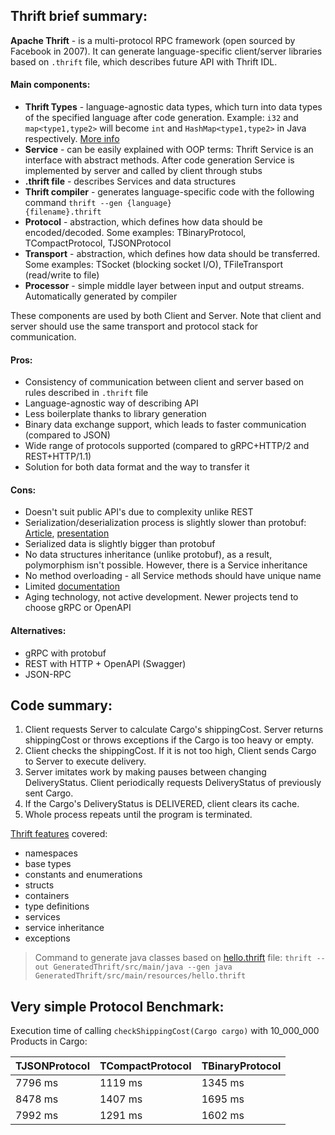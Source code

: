 ## Thrift brief summary:

**Apache Thrift** - is a multi-protocol RPC framework (open sourced by Facebook in 2007). It can generate language-specific client/server libraries based on <code>.thrift</code> file, which describes future API with Thrift IDL.

#### Main components:

- <b>Thrift Types</b> - language-agnostic data types, which turn into data types of the specified language after code generation. Example: <code>i32</code> and <code>map<type1,type2></code> will become <code>int</code> and <code>HashMap<type1,type2></code> in Java respectively. [More info](https://thrift.apache.org/docs/types)
- <b>Service</b> - can be easily explained with OOP terms: Thrift Service is an interface with abstract methods. After code generation Service is implemented by server and called by client through stubs
- <b>.thrift file</b> - describes Services and data structures
- <b>Thrift compiler</b> - generates language-specific code with the following command <code>thrift --gen {language} {filename}.thrift</code>
- <b>Protocol</b> - abstraction, which defines how data should be encoded/decoded. Some examples: TBinaryProtocol, TCompactProtocol, TJSONProtocol
- <b>Transport</b> - abstraction, which defines how data should be transferred. Some examples: TSocket (blocking socket I/O),  TFileTransport (read/write to file)
- <b>Processor</b> - simple middle layer between input and output streams. Automatically generated by compiler

These components are used by both Client and Server. Note that client and server should use the same transport and protocol stack for communication.

#### Pros:

- Consistency of communication between client and server based on rules described in <code>.thrift</code> file
- Language-agnostic way of describing API
- Less boilerplate thanks to library generation
- Binary data exchange support, which leads to faster communication (compared to JSON)
- Wide range of protocols supported (compared to gRPC+HTTP/2 and REST+HTTP/1.1)
- Solution for both data format and the way to transfer it

#### Cons:

- Doesn't suit public API's due to complexity unlike REST
- Serialization/deserialization process is slightly slower than protobuf: [Article](https://www.eprosima.com/index.php/resources-all/performance/apache-thrift-vs-protocol-buffers-vs-fast-buffers#:~:text=Protocol%20Buffers%20is%20the%20basis,Thrift%20internally%20for%20service%20composition.), [presentation](https://www.slideshare.net/IgorAnishchenko/pb-vs-thrift-vs-avro)
- Serialized data is slightly bigger than protobuf
- No data structures inheritance (unlike protobuf), as a result, polymorphism isn't possible. However, there is a Service inheritance
- No method overloading - all Service methods should have unique name
- Limited [documentation](https://thrift.apache.org/docs/)
- Aging technology, not active development. Newer projects tend to choose gRPC or OpenAPI

#### Alternatives:

- gRPC with protobuf
- REST with HTTP + OpenAPI (Swagger)
- JSON-RPC
## Code summary:

1. Client requests Server to calculate Cargo's shippingCost. Server returns shippingCost or throws exceptions if the Cargo is too heavy or empty.
2. Client checks the shippingCost. If it is not too high, Client sends Cargo to Server to execute delivery.
3. Server imitates work by making pauses between changing DeliveryStatus. Client periodically requests DeliveryStatus of previously sent Cargo.
4. If the Cargo's DeliveryStatus is DELIVERED, client clears its cache.
5. Whole process repeats until the program is terminated.

[Thrift features](https://thrift.apache.org/docs/features.html) covered:
- namespaces
- base types
- constants and enumerations
- structs
- containers
- type definitions
- services
- service inheritance
- exceptions

> Command to generate java classes based on [hello.thrift](./GeneratedThrift/src/main/resources/hello.thrift) file: <code>thrift --out GeneratedThrift/src/main/java --gen java GeneratedThrift/src/main/resources/hello.thrift</code>
 
## Very simple Protocol Benchmark:

Execution time of calling <code>checkShippingCost(Cargo cargo)</code> with 10_000_000 Products in Cargo:

| TJSONProtocol | TCompactProtocol | TBinaryProtocol |
|---------------|------------------|-----------------|
|    7796 ms    |      1119 ms     |     1345 ms     |
|    8478 ms    |      1407 ms     |     1695 ms     |
|    7992 ms    |      1291 ms     |     1602 ms     |